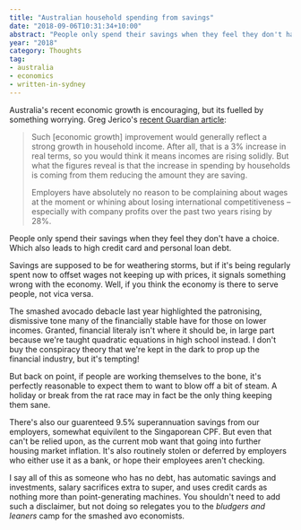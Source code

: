 ```yaml
---
title: "Australian household spending from savings"
date: "2018-09-06T10:31:34+10:00"
abstract: "People only spend their savings when they feel they don't have a choice."
year: "2018"
category: Thoughts
tag:
- australia
- economics
- written-in-sydney
---
```

Australia's recent economic growth is encouraging, but its fuelled by something worrying. Greg Jerico's [recent Guardian article]\:

> Such [economic growth] improvement would generally reflect a strong growth in household income. After all, that is a 3% increase in real terms, so you would think it means incomes are rising solidly. But what the figures reveal is that the increase in spending by households is coming from them reducing the amount they are saving.
> 
> Employers have absolutely no reason to be complaining about wages at the moment or whining about losing international competitiveness – especially with company profits over the past two years rising by 28%.

People only spend their savings when they feel they don't have a choice. Which also leads to high credit card and personal loan debt.

Savings are supposed to be for weathering storms, but if it's being regularly spent now to offset wages not keeping up with prices, it signals something wrong with the economy. Well, if you think the economy is there to serve people, not vica versa.

The smashed avocado debacle last year highlighted the patronising, dismissive tone many of the financially stable have for those on lower incomes. Granted, financial literaly isn't where it should be, in large part because we're taught quadratic equations in high school instead. I don't buy the conspiracy theory that we're kept in the dark to prop up the financial industry, but it's tempting!

But back on point, if people are working themselves to the bone, it's perfectly reasonable to expect them to want to blow off a bit of steam. A holiday or break from the rat race may in fact be the only thing keeping them sane.

There's also our guarenteed 9.5% superannuation savings from our employers, somewhat equivilent to the Singaporean CPF. But even that can't be relied upon, as the current mob want that going into further housing market inflation. It's also routinely stolen or deferred by employers who either use it as a bank, or hope their employees aren't checking.

I say all of this as someone who has no debt, has automatic savings and investments, salary sacrifices extra to super, and uses credit cards as nothing more than point-generating machines. You shouldn't need to add such a disclaimer, but not doing so relegates you to the *bludgers and leaners* camp for the smashed avo economists.

[recent Guardian article]: https://www.theguardian.com/business/grogonomics/2018/sep/06/we-cant-sustain-a-growing-economy-if-wages-dont-keep-up
